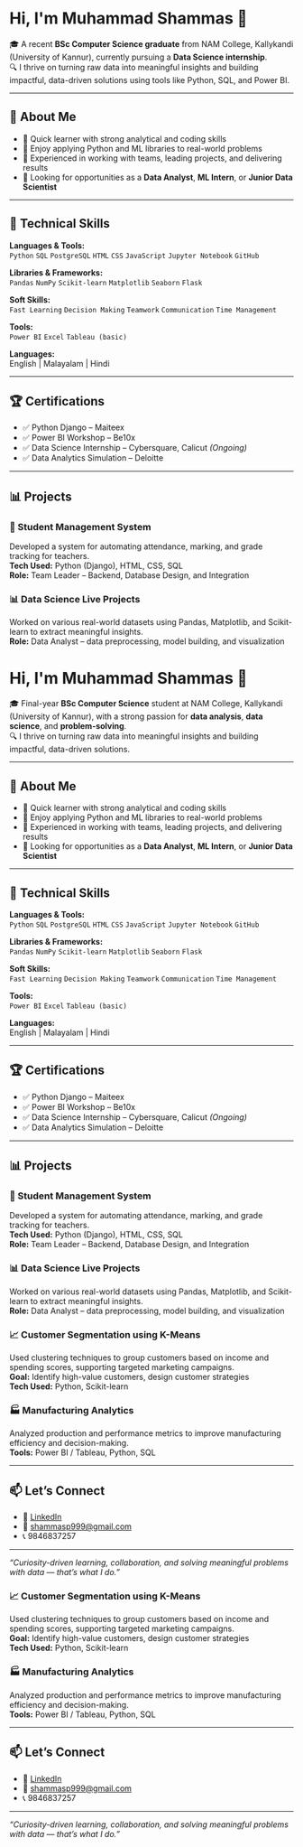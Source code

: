 # Hi, I'm Muhammad Shammas 👋

🎓 A recent **BSc Computer Science graduate** from NAM College, Kallykandi (University of Kannur), currently pursuing a **Data Science internship**.  
🔍 I thrive on turning raw data into meaningful insights and building impactful, data-driven solutions using tools like Python, SQL, and Power BI.


---

## 🧠 About Me

- 🔹 Quick learner with strong analytical and coding skills
- 🔹 Enjoy applying Python and ML libraries to real-world problems
- 🔹 Experienced in working with teams, leading projects, and delivering results
- 🔹 Looking for opportunities as a **Data Analyst**, **ML Intern**, or **Junior Data Scientist**

---

## 🧰 Technical Skills

**Languages & Tools:**  
`Python` `SQL` `PostgreSQL` `HTML` `CSS` `JavaScript` `Jupyter Notebook` `GitHub`

**Libraries & Frameworks:**  
`Pandas` `NumPy` `Scikit-learn` `Matplotlib` `Seaborn` `Flask`

**Soft Skills:**  
`Fast Learning` `Decision Making` `Teamwork` `Communication` `Time Management`

**Tools:**  
`Power BI` `Excel` `Tableau (basic)`  

**Languages:**  
English | Malayalam | Hindi

---

## 🏆 Certifications

- ✅ Python Django – Maiteex
- ✅ Power BI Workshop – Be10x
- ✅ Data Science Internship – Cybersquare, Calicut *(Ongoing)*
- ✅ Data Analytics Simulation – Deloitte

---

## 📊 Projects

### 📘 Student Management System
Developed a system for automating attendance, marking, and grade tracking for teachers.  
**Tech Used:** Python (Django), HTML, CSS, SQL  
**Role:** Team Leader – Backend, Database Design, and Integration

### 📊 Data Science Live Projects
Worked on various real-world datasets using Pandas, Matplotlib, and Scikit-learn to extract meaningful insights.  
**Role:** Data Analyst – data preprocessing, model building, and visualization
# Hi, I'm Muhammad Shammas 👋

🎓 Final-year **BSc Computer Science** student at NAM College, Kallykandi (University of Kannur), with a strong passion for **data analysis**, **data science**, and **problem-solving**.  
🔍 I thrive on turning raw data into meaningful insights and building impactful, data-driven solutions.

---

## 🧠 About Me

- 🔹 Quick learner with strong analytical and coding skills
- 🔹 Enjoy applying Python and ML libraries to real-world problems
- 🔹 Experienced in working with teams, leading projects, and delivering results
- 🔹 Looking for opportunities as a **Data Analyst**, **ML Intern**, or **Junior Data Scientist**

---

## 🧰 Technical Skills

**Languages & Tools:**  
`Python` `SQL` `PostgreSQL` `HTML` `CSS` `JavaScript` `Jupyter Notebook` `GitHub`

**Libraries & Frameworks:**  
`Pandas` `NumPy` `Scikit-learn` `Matplotlib` `Seaborn` `Flask`

**Soft Skills:**  
`Fast Learning` `Decision Making` `Teamwork` `Communication` `Time Management`

**Tools:**  
`Power BI` `Excel` `Tableau (basic)`  

**Languages:**  
English | Malayalam | Hindi

---

## 🏆 Certifications

- ✅ Python Django – Maiteex
- ✅ Power BI Workshop – Be10x
- ✅ Data Science Internship – Cybersquare, Calicut *(Ongoing)*
- ✅ Data Analytics Simulation – Deloitte

---

## 📊 Projects

### 📘 Student Management System
Developed a system for automating attendance, marking, and grade tracking for teachers.  
**Tech Used:** Python (Django), HTML, CSS, SQL  
**Role:** Team Leader – Backend, Database Design, and Integration

### 📊 Data Science Live Projects
Worked on various real-world datasets using Pandas, Matplotlib, and Scikit-learn to extract meaningful insights.  
**Role:** Data Analyst – data preprocessing, model building, and visualization

### 📈 Customer Segmentation using K-Means
Used clustering techniques to group customers based on income and spending scores, supporting targeted marketing campaigns.  
**Goal:** Identify high-value customers, design customer strategies  
**Tech Used:** Python, Scikit-learn

### 🏭 Manufacturing Analytics
Analyzed production and performance metrics to improve manufacturing efficiency and decision-making.  
**Tools:** Power BI / Tableau, Python, SQL

---

## 📫 Let’s Connect

- 🔗 [LinkedIn](https://www.linkedin.com/in/muhammad-shammas-074017277/)
- 📧 shammasp999@gmail.com
- 📞 9846837257

---

_“Curiosity-driven learning, collaboration, and solving meaningful problems with data — that’s what I do.”_

### 📈 Customer Segmentation using K-Means
Used clustering techniques to group customers based on income and spending scores, supporting targeted marketing campaigns.  
**Goal:** Identify high-value customers, design customer strategies  
**Tech Used:** Python, Scikit-learn

### 🏭 Manufacturing Analytics
Analyzed production and performance metrics to improve manufacturing efficiency and decision-making.  
**Tools:** Power BI / Tableau, Python, SQL

---

## 📫 Let’s Connect

- 🔗 [LinkedIn]()
- 📧 shammasp999@gmail.com
- 📞 9846837257

---

_“Curiosity-driven learning, collaboration, and solving meaningful problems with data — that’s what I do.”_
